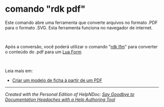 # comando "rdk pdf"

Este comando abre uma ferramenta que converte arquivos no formato .PDF para o formato .SVG. Esta ferramenta funciona no navegador de internet.

&nbsp;

Após a conversão, você poderá utilizar o comando "[rdk lfm](<comandordklfm.md>)" para converter o conteúdo do .pdf para um [Lua Form](<InterfacesVisuaisLuaForms.md>)

&nbsp;

Leia mais em:

* [Criar um modelo de ficha à partir de um PDF](<CriarummodelodefichaapartirdeumP.md>)

***
_Created with the Personal Edition of HelpNDoc: [Say Goodbye to Documentation Headaches with a Help Authoring Tool](<https://www.helpndoc.com/news-and-articles/2022-09-27-why-use-a-help-authoring-tool-instead-of-microsoft-word-to-produce-high-quality-documentation/>)_
